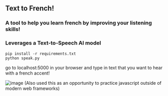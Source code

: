 ## Text to French!

### A tool to help you learn french by improving your listening skills!
### Leverages a Text-to-Speech AI model

```
pip install -r requirements.txt
python speak.py
```

go to localhost:5000 in your browser and type in text that you want to hear with a french accent!


![image](https://github.com/user-attachments/assets/0d8211ba-18d3-4ea9-bfd1-2a6854c0747e)
(Also used this as an opportunity to practice javascript outside of modern web frameworks)
